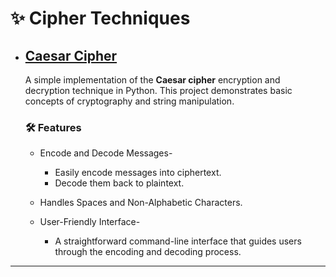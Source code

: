 # ✨ Cipher Techniques

- ## [Caesar Cipher](https://github.com/Arjun9630/My--Python-projects/blob/main/Cipher--Implementation/caesar_cipher.py)
  
  A simple implementation of the **Caesar cipher** encryption and decryption technique in Python. This project demonstrates basic concepts of cryptography and string manipulation.
  
  ### 🛠 Features
  
  - Encode and Decode Messages-
    - Easily encode messages into ciphertext.
    - Decode them back to plaintext.
    
  -  Handles Spaces and Non-Alphabetic Characters.
    
  - User-Friendly Interface- 
    - A straightforward command-line interface that guides users through the encoding and decoding process.
---
